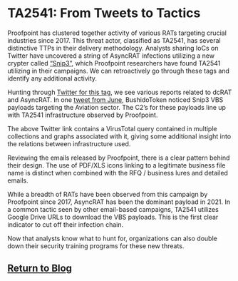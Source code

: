 # TA2541: From Tweets to Tactics

Proofpoint has clustered together activity of various RATs targeting crucial industries since 2017. This threat actor, classified as TA2541, has several distinctive TTPs in their delivery methodology. Analysts sharing IoCs on Twitter have uncovered a string of AsyncRAT infections utilizing a new crypter called [“Snip3”](https://blog.morphisec.com/revealing-the-snip3-crypter-a-highly-evasive-rat-loader), which Proofpoint researchers have found TA2541 utilizing in their campaigns. We can retroactively go through these tags and identify any additional activity. 

Hunting through [Twitter for this tag](https://twitter.com/search?q=%23snip3&src=typed_query&f=live), we see various reports related to dcRAT and AsyncRAT. In one [tweet from June](https://twitter.com/BushidoToken/status/1402397157420945412?s=20&t=chKdb1iqnSg3Ap2PD7PWoQ
), BushidoToken noticed Snip3 VBS payloads targeting the Aviation sector. The C2’s for these payloads line up with TA2541 infrastructure observed by Proofpoint. 

The above Twitter link contains a VirusTotal query contained in multiple collections and graphs associated with it, giving some additional insight into the relations between infrastructure used. 

Reviewing the emails released by Proofpoint, there is a clear pattern behind their design. The use of PDF/XLS icons linking to a legitimate business file name is distinct when combined with the RFQ / business lures and detailed emails. 

While a breadth of RATs have been observed from this campaign by Proofpoint since 2017, AsyncRAT has been the dominant payload in 2021. In a common tactic seen by other email-based campaigns, TA2541 utilizes Google Drive URLs to download the VBS payloads. This is the first clear indicator to cut off their infection chain. 

Now that analysts know what to hunt for, organizations can also double down their security training programs for these new threats.

## [Return to Blog](https://steelsleuth.github.io/vigilant-meme/)
